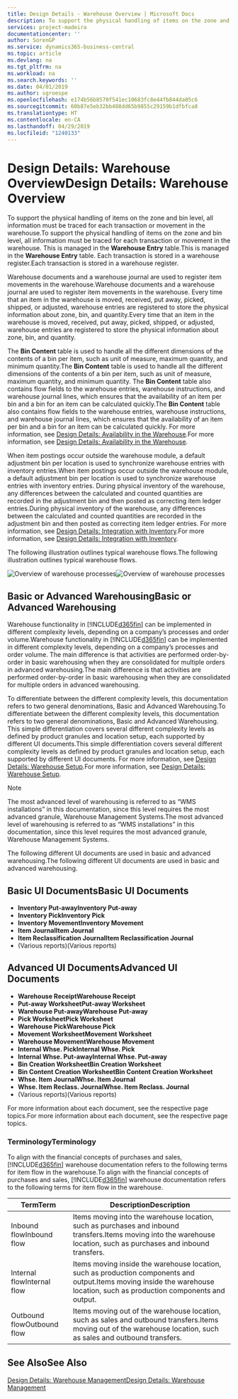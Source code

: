 ```yaml
---
title: Design Details - Warehouse Overview | Microsoft Docs
description: To support the physical handling of items on the zone and bin level, all information must be traced for each transaction or movement in the warehouse. This is managed in the **Warehouse Entry** table. Each transaction is stored in a warehouse register.
services: project-madeira
documentationcenter: ''
author: SorenGP
ms.service: dynamics365-business-central
ms.topic: article
ms.devlang: na
ms.tgt_pltfrm: na
ms.workload: na
ms.search.keywords: ''
ms.date: 04/01/2019
ms.author: sgroespe
ms.openlocfilehash: e174b56b8570f541ec10683fc8e44fb844da05c6
ms.sourcegitcommit: 60b87e5eb32bb408dd65b9855c29159b1dfbfca8
ms.translationtype: HT
ms.contentlocale: en-CA
ms.lasthandoff: 04/29/2019
ms.locfileid: "1240133"
---
```

# <a name="design-details-warehouse-overview"></a><span data-ttu-id="b9c12-105">Design Details: Warehouse Overview</span><span class="sxs-lookup"><span data-stu-id="b9c12-105">Design Details: Warehouse Overview</span></span>
<span data-ttu-id="b9c12-106">To support the physical handling of items on the zone and bin level, all information must be traced for each transaction or movement in the warehouse.</span><span class="sxs-lookup"><span data-stu-id="b9c12-106">To support the physical handling of items on the zone and bin level, all information must be traced for each transaction or movement in the warehouse.</span></span> <span data-ttu-id="b9c12-107">This is managed in the **Warehouse Entry** table.</span><span class="sxs-lookup"><span data-stu-id="b9c12-107">This is managed in the **Warehouse Entry** table.</span></span> <span data-ttu-id="b9c12-108">Each transaction is stored in a warehouse register.</span><span class="sxs-lookup"><span data-stu-id="b9c12-108">Each transaction is stored in a warehouse register.</span></span>  

<span data-ttu-id="b9c12-109">Warehouse documents and a warehouse journal are used to register item movements in the warehouse.</span><span class="sxs-lookup"><span data-stu-id="b9c12-109">Warehouse documents and a warehouse journal are used to register item movements in the warehouse.</span></span> <span data-ttu-id="b9c12-110">Every time that an item in the warehouse is moved, received, put away, picked, shipped, or adjusted, warehouse entries are registered to store the physical information about zone, bin, and quantity.</span><span class="sxs-lookup"><span data-stu-id="b9c12-110">Every time that an item in the warehouse is moved, received, put away, picked, shipped, or adjusted, warehouse entries are registered to store the physical information about zone, bin, and quantity.</span></span>

<span data-ttu-id="b9c12-111">The **Bin Content** table is used to handle all the different dimensions of the contents of a bin per item, such as unit of measure, maximum quantity, and minimum quantity.</span><span class="sxs-lookup"><span data-stu-id="b9c12-111">The **Bin Content** table is used to handle all the different dimensions of the contents of a bin per item, such as unit of measure, maximum quantity, and minimum quantity.</span></span> <span data-ttu-id="b9c12-112">The **Bin Content** table also contains flow fields to the warehouse entries, warehouse instructions, and warehouse journal lines, which ensures that the availability of an item per bin and a bin for an item can be calculated quickly.</span><span class="sxs-lookup"><span data-stu-id="b9c12-112">The **Bin Content** table also contains flow fields to the warehouse entries, warehouse instructions, and warehouse journal lines, which ensures that the availability of an item per bin and a bin for an item can be calculated quickly.</span></span> <span data-ttu-id="b9c12-113">For more information, see [Design Details: Availability in the Warehouse](design-details-availability-in-the-warehouse.md).</span><span class="sxs-lookup"><span data-stu-id="b9c12-113">For more information, see [Design Details: Availability in the Warehouse](design-details-availability-in-the-warehouse.md).</span></span>  

<span data-ttu-id="b9c12-114">When item postings occur outside the warehouse module, a default adjustment bin per location is used to synchronize warehouse entries with inventory entries.</span><span class="sxs-lookup"><span data-stu-id="b9c12-114">When item postings occur outside the warehouse module, a default adjustment bin per location is used to synchronize warehouse entries with inventory entries.</span></span> <span data-ttu-id="b9c12-115">During physical inventory of the warehouse, any differences between the calculated and counted quantities are recorded in the adjustment bin and then posted as correcting item ledger entries.</span><span class="sxs-lookup"><span data-stu-id="b9c12-115">During physical inventory of the warehouse, any differences between the calculated and counted quantities are recorded in the adjustment bin and then posted as correcting item ledger entries.</span></span> <span data-ttu-id="b9c12-116">For more information, see [Design Details: Integration with Inventory](design-details-integration-with-inventory.md).</span><span class="sxs-lookup"><span data-stu-id="b9c12-116">For more information, see [Design Details: Integration with Inventory](design-details-integration-with-inventory.md).</span></span>  

<span data-ttu-id="b9c12-117">The following illustration outlines typical warehouse flows.</span><span class="sxs-lookup"><span data-stu-id="b9c12-117">The following illustration outlines typical warehouse flows.</span></span>  

<span data-ttu-id="b9c12-118">![Overview of warehouse processes](media/design_details_warehouse_management_overview.png "Overview of warehouse processes")</span><span class="sxs-lookup"><span data-stu-id="b9c12-118">![Overview of warehouse processes](media/design_details_warehouse_management_overview.png "Overview of warehouse processes")</span></span>  

## <a name="basic-or-advanced-warehousing"></a><span data-ttu-id="b9c12-119">Basic or Advanced Warehousing</span><span class="sxs-lookup"><span data-stu-id="b9c12-119">Basic or Advanced Warehousing</span></span>  
<span data-ttu-id="b9c12-120">Warehouse functionality in [!INCLUDE[d365fin](includes/d365fin_md.md)] can be implemented in different complexity levels, depending on a company’s processes and order volume.</span><span class="sxs-lookup"><span data-stu-id="b9c12-120">Warehouse functionality in [!INCLUDE[d365fin](includes/d365fin_md.md)] can be implemented in different complexity levels, depending on a company’s processes and order volume.</span></span> <span data-ttu-id="b9c12-121">The main difference is that activities are performed order-by-order in basic warehousing when they are consolidated for multiple orders in advanced warehousing.</span><span class="sxs-lookup"><span data-stu-id="b9c12-121">The main difference is that activities are performed order-by-order in basic warehousing when they are consolidated for multiple orders in advanced warehousing.</span></span>  

 <span data-ttu-id="b9c12-122">To differentiate between the different complexity levels, this documentation refers to two general denominations, Basic and Advanced Warehousing.</span><span class="sxs-lookup"><span data-stu-id="b9c12-122">To differentiate between the different complexity levels, this documentation refers to two general denominations, Basic and Advanced Warehousing.</span></span> <span data-ttu-id="b9c12-123">This simple differentiation covers several different complexity levels as defined by product granules and location setup, each supported by different UI documents.</span><span class="sxs-lookup"><span data-stu-id="b9c12-123">This simple differentiation covers several different complexity levels as defined by product granules and location setup, each supported by different UI documents.</span></span> <span data-ttu-id="b9c12-124">For more information, see [Design Details: Warehouse Setup](design-details-warehouse-setup.md).</span><span class="sxs-lookup"><span data-stu-id="b9c12-124">For more information, see [Design Details: Warehouse Setup](design-details-warehouse-setup.md).</span></span>  

> [!NOTE]  
>  <span data-ttu-id="b9c12-125">The most advanced level of warehousing is referred to as “WMS installations” in this documentation, since this level requires the most advanced granule, Warehouse Management Systems.</span><span class="sxs-lookup"><span data-stu-id="b9c12-125">The most advanced level of warehousing is referred to as “WMS installations” in this documentation, since this level requires the most advanced granule, Warehouse Management Systems.</span></span>  

 <span data-ttu-id="b9c12-126">The following different UI documents are used in basic and advanced warehousing.</span><span class="sxs-lookup"><span data-stu-id="b9c12-126">The following different UI documents are used in basic and advanced warehousing.</span></span>  

## <a name="basic-ui-documents"></a><span data-ttu-id="b9c12-127">Basic UI Documents</span><span class="sxs-lookup"><span data-stu-id="b9c12-127">Basic UI Documents</span></span>  

-   <span data-ttu-id="b9c12-128">**Inventory Put-away**</span><span class="sxs-lookup"><span data-stu-id="b9c12-128">**Inventory Put-away**</span></span>  
-   <span data-ttu-id="b9c12-129">**Inventory Pick**</span><span class="sxs-lookup"><span data-stu-id="b9c12-129">**Inventory Pick**</span></span>  
-   <span data-ttu-id="b9c12-130">**Inventory Movement**</span><span class="sxs-lookup"><span data-stu-id="b9c12-130">**Inventory Movement**</span></span>  
-   <span data-ttu-id="b9c12-131">**Item Journal**</span><span class="sxs-lookup"><span data-stu-id="b9c12-131">**Item Journal**</span></span>  
-   <span data-ttu-id="b9c12-132">**Item Reclassification Journal**</span><span class="sxs-lookup"><span data-stu-id="b9c12-132">**Item Reclassification Journal**</span></span>  
-   <span data-ttu-id="b9c12-133">(Various reports)</span><span class="sxs-lookup"><span data-stu-id="b9c12-133">(Various reports)</span></span>  

## <a name="advanced-ui-documents"></a><span data-ttu-id="b9c12-134">Advanced UI Documents</span><span class="sxs-lookup"><span data-stu-id="b9c12-134">Advanced UI Documents</span></span>  

-   <span data-ttu-id="b9c12-135">**Warehouse Receipt**</span><span class="sxs-lookup"><span data-stu-id="b9c12-135">**Warehouse Receipt**</span></span>  
-   <span data-ttu-id="b9c12-136">**Put-away Worksheet**</span><span class="sxs-lookup"><span data-stu-id="b9c12-136">**Put-away Worksheet**</span></span>  
-   <span data-ttu-id="b9c12-137">**Warehouse Put-away**</span><span class="sxs-lookup"><span data-stu-id="b9c12-137">**Warehouse Put-away**</span></span>  
-   <span data-ttu-id="b9c12-138">**Pick Worksheet**</span><span class="sxs-lookup"><span data-stu-id="b9c12-138">**Pick Worksheet**</span></span>  
-   <span data-ttu-id="b9c12-139">**Warehouse Pick**</span><span class="sxs-lookup"><span data-stu-id="b9c12-139">**Warehouse Pick**</span></span>  
-   <span data-ttu-id="b9c12-140">**Movement Worksheet**</span><span class="sxs-lookup"><span data-stu-id="b9c12-140">**Movement Worksheet**</span></span>  
-   <span data-ttu-id="b9c12-141">**Warehouse Movement**</span><span class="sxs-lookup"><span data-stu-id="b9c12-141">**Warehouse Movement**</span></span>  
-   <span data-ttu-id="b9c12-142">**Internal Whse. Pick**</span><span class="sxs-lookup"><span data-stu-id="b9c12-142">**Internal Whse. Pick**</span></span>  
-   <span data-ttu-id="b9c12-143">**Internal Whse. Put-away**</span><span class="sxs-lookup"><span data-stu-id="b9c12-143">**Internal Whse. Put-away**</span></span>  
-   <span data-ttu-id="b9c12-144">**Bin Creation Worksheet**</span><span class="sxs-lookup"><span data-stu-id="b9c12-144">**Bin Creation Worksheet**</span></span>  
-   <span data-ttu-id="b9c12-145">**Bin Content Creation Worksheet**</span><span class="sxs-lookup"><span data-stu-id="b9c12-145">**Bin Content Creation Worksheet**</span></span>  
-   <span data-ttu-id="b9c12-146">**Whse. Item Journal**</span><span class="sxs-lookup"><span data-stu-id="b9c12-146">**Whse. Item Journal**</span></span>  
-   <span data-ttu-id="b9c12-147">**Whse. Item Reclass. Journal**</span><span class="sxs-lookup"><span data-stu-id="b9c12-147">**Whse. Item Reclass. Journal**</span></span>  
-   <span data-ttu-id="b9c12-148">(Various reports)</span><span class="sxs-lookup"><span data-stu-id="b9c12-148">(Various reports)</span></span>  

<span data-ttu-id="b9c12-149">For more information about each document, see the respective page topics.</span><span class="sxs-lookup"><span data-stu-id="b9c12-149">For more information about each document, see the respective page topics.</span></span>  

### <a name="terminology"></a><span data-ttu-id="b9c12-150">Terminology</span><span class="sxs-lookup"><span data-stu-id="b9c12-150">Terminology</span></span>  
<span data-ttu-id="b9c12-151">To align with the financial concepts of purchases and sales, [!INCLUDE[d365fin](includes/d365fin_md.md)] warehouse documentation refers to the following terms for item flow in the warehouse.</span><span class="sxs-lookup"><span data-stu-id="b9c12-151">To align with the financial concepts of purchases and sales, [!INCLUDE[d365fin](includes/d365fin_md.md)] warehouse documentation refers to the following terms for item flow in the warehouse.</span></span>  

|<span data-ttu-id="b9c12-152">Term</span><span class="sxs-lookup"><span data-stu-id="b9c12-152">Term</span></span>|<span data-ttu-id="b9c12-153">Description</span><span class="sxs-lookup"><span data-stu-id="b9c12-153">Description</span></span>|  
|----------|---------------------------------------|  
|<span data-ttu-id="b9c12-154">Inbound flow</span><span class="sxs-lookup"><span data-stu-id="b9c12-154">Inbound flow</span></span>|<span data-ttu-id="b9c12-155">Items moving into the warehouse location, such as purchases and inbound transfers.</span><span class="sxs-lookup"><span data-stu-id="b9c12-155">Items moving into the warehouse location, such as purchases and inbound transfers.</span></span>|  
|<span data-ttu-id="b9c12-156">Internal flow</span><span class="sxs-lookup"><span data-stu-id="b9c12-156">Internal flow</span></span>|<span data-ttu-id="b9c12-157">Items moving inside the warehouse location, such as production components and output.</span><span class="sxs-lookup"><span data-stu-id="b9c12-157">Items moving inside the warehouse location, such as production components and output.</span></span>|  
|<span data-ttu-id="b9c12-158">Outbound flow</span><span class="sxs-lookup"><span data-stu-id="b9c12-158">Outbound flow</span></span>|<span data-ttu-id="b9c12-159">Items moving out of the warehouse location, such as sales and outbound transfers.</span><span class="sxs-lookup"><span data-stu-id="b9c12-159">Items moving out of the warehouse location, such as sales and outbound transfers.</span></span>|  

## <a name="see-also"></a><span data-ttu-id="b9c12-160">See Also</span><span class="sxs-lookup"><span data-stu-id="b9c12-160">See Also</span></span>  
 [<span data-ttu-id="b9c12-161">Design Details: Warehouse Management</span><span class="sxs-lookup"><span data-stu-id="b9c12-161">Design Details: Warehouse Management</span></span>](design-details-warehouse-management.md)
